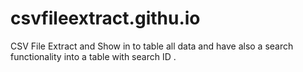 # csvfileextract.githu.io
CSV File Extract and Show in to table all data and have also a search functionality into a table with search ID .
